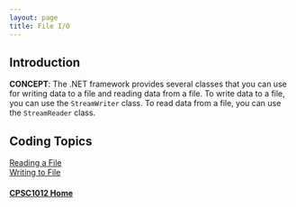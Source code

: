 ```yaml
---
layout: page
title: File I/O
---
```

## Introduction
**CONCEPT**: The .NET framework provides several classes that you can use for writing data to a file and reading data from a file. To write data to a file, you can use the `StreamWriter` class. To read data from a file, you can use the `StreamReader` class.

## Coding Topics
[Reading a File](reading.md)<br>
[Writing to File](writing.md)

#### [CPSC1012 Home](../)